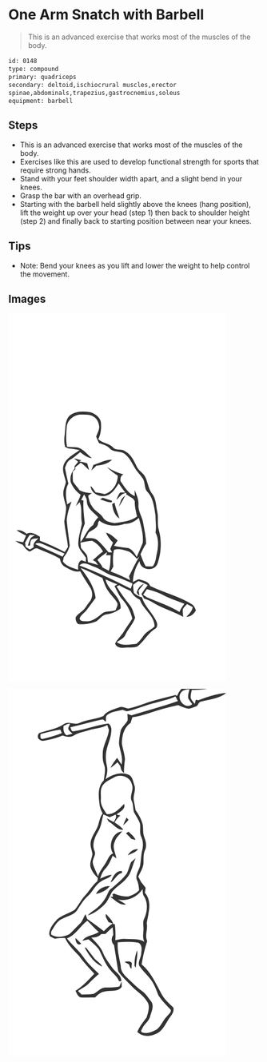 # One Arm Snatch with Barbell
> This is an advanced exercise that works most of the muscles of the body.

``` 
id: 0148 
type: compound 
primary: quadriceps 
secondary: deltoid,ischiocrural muscles,erector spinae,abdominals,trapezius,gastrocnemius,soleus 
equipment: barbell 
``` 

## Steps

 - This is an advanced exercise that works most of the muscles of the body.
 - Exercises like this are used to develop functional strength for sports that require strong hands.
 - Stand with your feet shoulder width apart, and a slight bend in your knees.
 - Grasp the bar with an overhead grip.
 - Starting with the barbell held slightly above the knees (hang position), lift the weight up over your head (step 1) then back to shoulder height (step 2) and finally back to starting position between near your knees.

## Tips

 - Note: Bend your knees as you lift and lower the weight to help control the movement.

## Images

![](./../svg/0148-relaxation.svg)

![](./../svg/0148-tension.svg)

